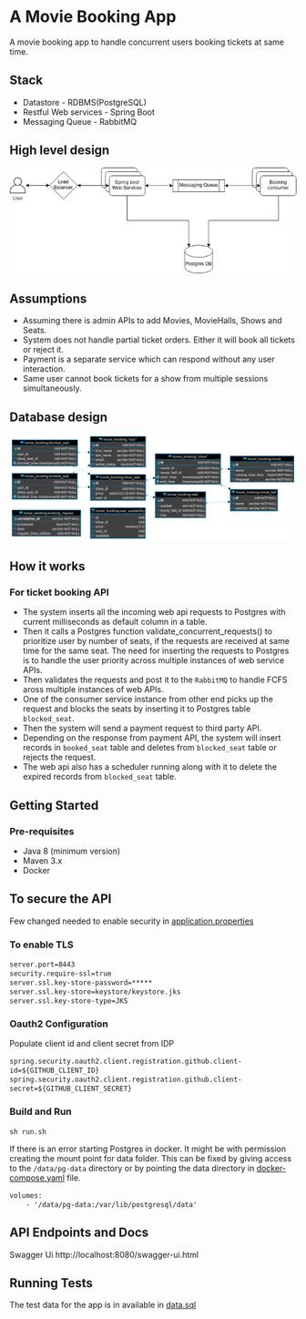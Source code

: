 # A Movie Booking App

A movie booking app to handle concurrent users booking tickets at same time.

## Stack

* Datastore - RDBMS(PostgreSQL)
* Restful Web services - Spring Boot 
* Messaging Queue - RabbitMQ

## High level design

![Architecture](/img/arch.jpg)

## Assumptions

* Assuming there is admin APIs to add Movies, MovieHalls, Shows and Seats.
* System does not handle partial ticket orders. Either it will book all tickets or reject it.
* Payment is a separate service which can respond without any user interaction.
* Same user cannot book tickets for a show from multiple sessions simultaneously.

## Database design

![Database design](/img/db-design.png)


## How it works

### For ticket booking API

* The system inserts all the incoming web api requests to Postgres with current milliseconds as default column in a table. 
* Then it calls a Postgres function validate_concurrent_requests() to prioritize user by number of seats, if the requests are received at same time for the same seat. The need for inserting the requests to Postgres is to handle the user priority across multiple instances of web service APIs.
* Then validates the requests and post it to the `RabbitMQ` to handle FCFS aross multiple instances of web APIs.
* One of the consumer service instance from other end picks up the request and blocks the seats by inserting it to Postgres table `blocked_seat`.
* Then the system will send a payment request to third party API.
* Depending on the response from payment API, the system will insert records in `booked_seat` table and deletes from `blocked_seat` table or rejects the request.
* The web api also has a scheduler running along with it to delete the expired records from `blocked_seat` table.

## Getting Started

### Pre-requisites

* Java 8 (minimum version)
* Maven 3.x
* Docker

## To secure the API

Few changed needed to enable security in [application.properties](web/src/main/resources/application.properties)

### To enable TLS

    server.port=8443
    security.require-ssl=true
    server.ssl.key-store-password=*****
    server.ssl.key-store=keystore/keystore.jks
    server.ssl.key-store-type=JKS

### Oauth2 Configuration

Populate client id and client secret from IDP

    spring.security.oauth2.client.registration.github.client-id=${GITHUB_CLIENT_ID}
    spring.security.oauth2.client.registration.github.client-secret=${GITHUB_CLIENT_SECRET}

### Build and Run 

    sh run.sh

If there is an error starting Postgres in docker. It might be with permission creating the mount point for data folder. This can be fixed by giving access to the `/data/pg-data` directory or by pointing the data directory in [docker-compose.yaml](docker-compose.yaml) file.

    volumes:
        - '/data/pg-data:/var/lib/postgresql/data'

## API Endpoints and Docs

Swagger Ui http://localhost:8080/swagger-ui.html


## Running Tests

The test data for the app is in available in [data.sql](web/src/main/resources/data.sql)

